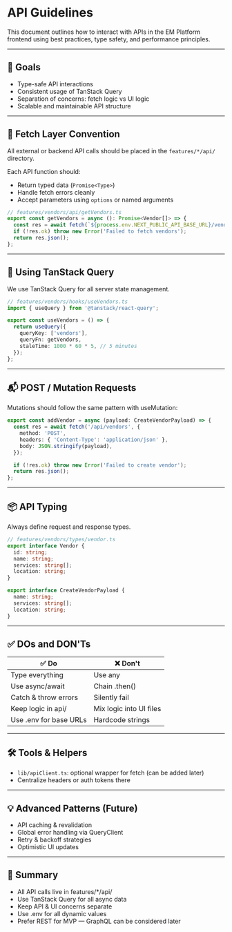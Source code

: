 # API Guidelines

This document outlines how to interact with APIs in the EM Platform frontend using best practices, type safety, and performance principles.

---

## 🎯 Goals

- Type-safe API interactions
- Consistent usage of TanStack Query
- Separation of concerns: fetch logic vs UI logic
- Scalable and maintainable API structure

---

## 🔁 Fetch Layer Convention

All external or backend API calls should be placed in the `features/*/api/` directory.

Each API function should:

- Return typed data (`Promise<Type>`)
- Handle fetch errors cleanly
- Accept parameters using `options` or named arguments

```ts
// features/vendors/api/getVendors.ts
export const getVendors = async (): Promise<Vendor[]> => {
  const res = await fetch(`${process.env.NEXT_PUBLIC_API_BASE_URL}/vendors`);
  if (!res.ok) throw new Error('Failed to fetch vendors');
  return res.json();
};
```

---

## 🔄 Using TanStack Query

We use TanStack Query for all server state management.

```ts
// features/vendors/hooks/useVendors.ts
import { useQuery } from '@tanstack/react-query';

export const useVendors = () => {
  return useQuery({
    queryKey: ['vendors'],
    queryFn: getVendors,
    staleTime: 1000 * 60 * 5, // 5 minutes
  });
};
```

---

## 📬 POST / Mutation Requests

Mutations should follow the same pattern with useMutation:

```ts
export const addVendor = async (payload: CreateVendorPayload) => {
  const res = await fetch('/api/vendors', {
    method: 'POST',
    headers: { 'Content-Type': 'application/json' },
    body: JSON.stringify(payload),
  });

  if (!res.ok) throw new Error('Failed to create vendor');
  return res.json();
};
```

---

## 📦 API Typing

Always define request and response types.

```ts
// features/vendors/types/vendor.ts
export interface Vendor {
  id: string;
  name: string;
  services: string[];
  location: string;
}

export interface CreateVendorPayload {
  name: string;
  services: string[];
  location: string;
}
```

---

## ✅ DOs and DON'Ts

| ✅ Do                  | ❌ Don't                |
| ---------------------- | ----------------------- |
| Type everything        | Use any                 |
| Use async/await        | Chain .then()           |
| Catch & throw errors   | Silently fail           |
| Keep logic in api/     | Mix logic into UI files |
| Use .env for base URLs | Hardcode strings        |

---

## 🛠️ Tools & Helpers

- `lib/apiClient.ts`: optional wrapper for fetch (can be added later)
- Centralize headers or auth tokens there

---

## 💡 Advanced Patterns (Future)

- API caching & revalidation
- Global error handling via QueryClient
- Retry & backoff strategies
- Optimistic UI updates

---

## 💬 Summary

- All API calls live in features/\*/api/
- Use TanStack Query for all async data
- Keep API & UI concerns separate
- Use .env for all dynamic values
- Prefer REST for MVP — GraphQL can be considered later
